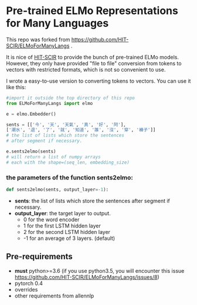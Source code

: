 Pre-trained ELMo Representations for Many Languages
===================================================
This repo was forked from https://github.com/HIT-SCIR/ELMoForManyLangs .

It is nice of [HIT-SCIR](https://github.com/HIT-SCIR) to provide the bunch of pre-trained ELMo models. However, they only have provided "file to file" conversion from tokens to vectors with restricted formats, which is not so convenient to use.

I wrote a easy-to-use version to converting tokens to vectors. You can use it like this:

```python
#import it outside the top directory of this repo
from ELMoForManyLangs import elmo

e = elmo.Embedder()

sents = [['今', '天', '天氣', '真', '好', '阿'],
['潮水', '退', '了', '就', '知道', '誰', '沒', '穿', '褲子']]
# the list of lists which store the sentences 
# after segment if necessary.

e.sents2elmo(sents)
# will return a list of numpy arrays 
# each with the shape=(seq_len, embedding_size)
```

### the parameters of the function sents2elmo:
```python
def sents2elmo(sents, output_layer=-1):
```
- **sents**: the list of lists which store the sentences after segment if necessary.
-  **output_layer**: the target layer to output. 
    -  0 for the word encoder
    -  1 for the first LSTM hidden layer
    -  2 for the second LSTM hidden layer
    -  -1 for an average of 3 layers. (default)


## Pre-requirements

* **must** python>=3.6 (if you use python3.5, you will encounter this issue https://github.com/HIT-SCIR/ELMoForManyLangs/issues/8) 
* pytorch 0.4
* overrides
* other requirements from allennlp

